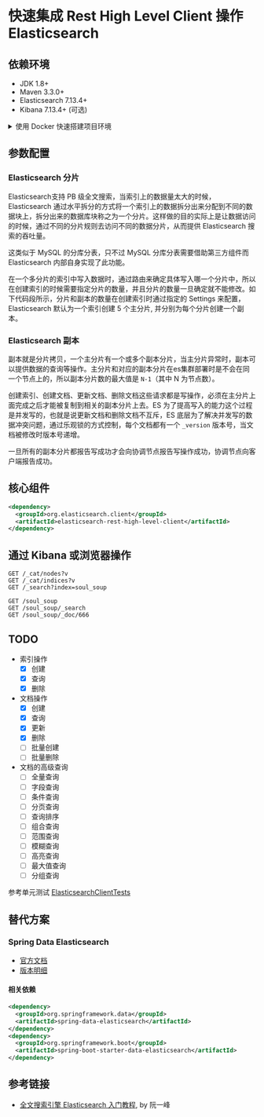 # 快速集成 Rest High Level Client 操作 Elasticsearch

## 依赖环境

- JDK 1.8+
- Maven 3.3.0+
- Elasticsearch 7.13.4+
- Kibana 7.13.4+ (可选)

<details>
<summary>使用 Docker 快速搭建项目环境</summary>

```yaml
version: '3.3'
services:
  elasticsearch:
    image: 'bitnami/elasticsearch:7.13.4'
    container_name: elasticsearch
    ports:
      - '9200:9200'
      - '9300:9300'
    volumes:
      - 'elasticsearch_data:/bitnami/elasticsearch/data'
  kibana:
    image: 'bitnami/kibana:7.13.4'
    container_name: kibana
    ports:
      - '5601:5601'
    volumes:
      - 'kibana_data:/bitnami/kibana'
    depends_on:
      - elasticsearch
volumes:
  elasticsearch_data:
    driver: local
  kibana_data:
    driver: local
```

</details>

## 参数配置

### Elasticsearch 分片

Elasticsearch支持 PB 级全文搜索，当索引上的数据量太大的时候，Elasticsearch 通过水平拆分的方式将一个索引上的数据拆分出来分配到不同的数据块上，拆分出来的数据库块称之为一个分片。这样做的目的实际上是让数据访问的时候，通过不同的分片规则去访问不同的数据分片，从而提供 Elasticsearch 搜索的吞吐量。

这类似于 MySQL 的分库分表，只不过 MySQL 分库分表需要借助第三方组件而 Elasticsearch 内部自身实现了此功能。

在一个多分片的索引中写入数据时，通过路由来确定具体写入哪一个分片中，所以在创建索引的时候需要指定分片的数量，并且分片的数量一旦确定就不能修改。如下代码段所示，分片和副本的数量在创建索引时通过指定的 Settings 来配置，Elasticsearch 默认为一个索引创建 5 个主分片, 并分别为每个分片创建一个副本。

### Elasticsearch 副本

副本就是分片拷贝，一个主分片有一个或多个副本分片，当主分片异常时，副本可以提供数据的查询等操作。主分片和对应的副本分片在es集群部署时是不会在同一个节点上的，所以副本分片数的最大值是 `N-1`（其中 N 为节点数）。

创建索引、创建文档、更新文档、删除文档这些请求都是写操作，必须在主分片上面完成之后才能被复制到相关的副本分片上去。ES 为了提高写入的能力这个过程是并发写的，也就是说更新文档和删除文档不互斥，ES 底层为了解决并发写的数据冲突问题，通过乐观锁的方式控制，每个文档都有一个 `_version` 版本号，当文档被修改时版本号递增。

一旦所有的副本分片都报告写成功才会向协调节点报告写操作成功，协调节点向客户端报告成功。


## 核心组件

```xml
<dependency>
  <groupId>org.elasticsearch.client</groupId>
  <artifactId>elasticsearch-rest-high-level-client</artifactId>
</dependency>
```

## 通过 Kibana 或浏览器操作

```
GET /_cat/nodes?v
GET /_cat/indices?v
GET /_search?index=soul_soup

GET /soul_soup
GET /soul_soup/_search
GET /soul_soup/_doc/666
```

## TODO

- 索引操作
  - [x] 创建
  - [x] 查询
  - [x] 删除
- 文档操作
  - [x] 创建
  - [x] 查询
  - [x] 更新
  - [x] 删除
  - [ ] 批量创建
  - [ ] 批量删除
- 文档的高级查询
  - [ ] 全量查询
  - [ ] 字段查询
  - [ ] 条件查询
  - [ ] 分页查询
  - [ ] 查询排序
  - [ ] 组合查询
  - [ ] 范围查询
  - [ ] 模糊查询
  - [ ] 高亮查询
  - [ ] 最大值查询
  - [ ] 分组查询
  
参考单元测试 [ElasticsearchClientTests](./src/test/java/io/github/y0ngb1n/samples/elasticsearch/ElasticsearchClientTests.java)

## 替代方案

### Spring Data Elasticsearch

- [官方文档](https://docs.spring.io/spring-data/elasticsearch/docs/current/reference/html/)
- [版本明细](https://docs.spring.io/spring-data/elasticsearch/docs/current/reference/html/#preface.versions)

#### 相关依赖

```xml
<dependency>
  <groupId>org.springframework.data</groupId>
  <artifactId>spring-data-elasticsearch</artifactId>
</dependency>
<dependency>
  <groupId>org.springframework.boot</groupId>
  <artifactId>spring-boot-starter-data-elasticsearch</artifactId>
</dependency>
```

## 参考链接

- [全文搜索引擎 Elasticsearch 入门教程](https://www.ruanyifeng.com/blog/2017/08/elasticsearch.html), by 阮一峰
